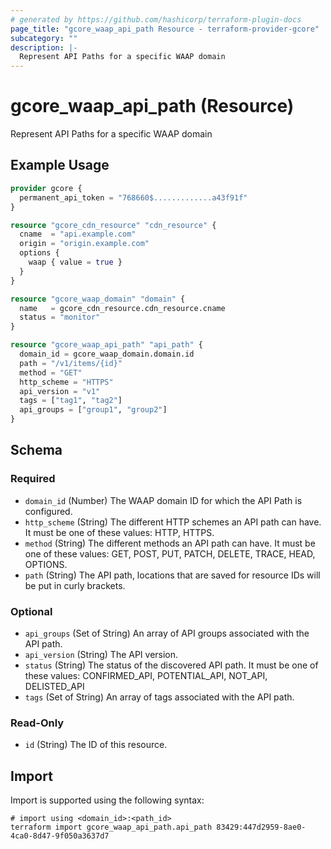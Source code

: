 ```yaml
---
# generated by https://github.com/hashicorp/terraform-plugin-docs
page_title: "gcore_waap_api_path Resource - terraform-provider-gcore"
subcategory: ""
description: |-
  Represent API Paths for a specific WAAP domain
---
```


# gcore_waap_api_path (Resource)

Represent API Paths for a specific WAAP domain

## Example Usage

```terraform
provider gcore {
  permanent_api_token = "768660$.............a43f91f"
}

resource "gcore_cdn_resource" "cdn_resource" {
  cname  = "api.example.com"
  origin = "origin.example.com"
  options {
    waap { value = true }
  }
}

resource "gcore_waap_domain" "domain" {
  name   = gcore_cdn_resource.cdn_resource.cname
  status = "monitor"
}

resource "gcore_waap_api_path" "api_path" {
  domain_id = gcore_waap_domain.domain.id
  path = "/v1/items/{id}"
  method = "GET"
  http_scheme = "HTTPS"
  api_version = "v1"
  tags = ["tag1", "tag2"]
  api_groups = ["group1", "group2"]
}
```

<!-- schema generated by tfplugindocs -->
## Schema

### Required

- `domain_id` (Number) The WAAP domain ID for which the API Path is configured.
- `http_scheme` (String) The different HTTP schemes an API path can have. It must be one of these values: HTTP, HTTPS.
- `method` (String) The different methods an API path can have. It must be one of these values: GET, POST, PUT, PATCH, DELETE, TRACE, HEAD, OPTIONS.
- `path` (String) The API path, locations that are saved for resource IDs will be put in curly brackets.

### Optional

- `api_groups` (Set of String) An array of API groups associated with the API path.
- `api_version` (String) The API version.
- `status` (String) The status of the discovered API path. It must be one of these values: CONFIRMED_API, POTENTIAL_API, NOT_API, DELISTED_API
- `tags` (Set of String) An array of tags associated with the API path.

### Read-Only

- `id` (String) The ID of this resource.

## Import

Import is supported using the following syntax:

```shell
# import using <domain_id>:<path_id>
terraform import gcore_waap_api_path.api_path 83429:447d2959-8ae0-4ca0-8d47-9f050a3637d7
```
